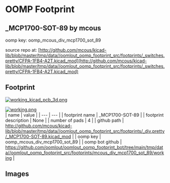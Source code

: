 # OOMP Footprint  
## _MCP1700-SOT-89  by mcous  
  
oomp key: oomp_mcous_div_mcp1700_sot_89  
  
source repo at: [http://github.com/mcous/kicad-lib/blob/master/tmp/data//oomlout_oomp_footprint_src/footprints/_switches.pretty/CFPA-1FB4-A2T.kicad_mod](http://github.com/mcous/kicad-lib/blob/master/tmp/data//oomlout_oomp_footprint_src/footprints/_switches.pretty/CFPA-1FB4-A2T.kicad_mod)  
## Footprint  
  
[![working_kicad_pcb_3d.png](working_kicad_pcb_3d_600.png)](working_kicad_pcb_3d.png)  
  
[![working.png](working_600.png)](working.png)  
| name | value | 
| --- | --- | 
| footprint name | _MCP1700-SOT-89 | 
| footprint description | None | 
| number of pads | 4 | 
| github path | http://github.com/mcous/kicad-lib/blob/master/tmp/data//oomlout_oomp_footprint_src/footprints/_div.pretty/_MCP1700-SOT-89.kicad_mod | 
| oomp key | oomp_mcous_div_mcp1700_sot_89 | 
| oomp bot github | https://github.com/oomlout/oomlout_oomp_footprint_bot/tree/main/tmp/data//oomlout_oomp_footprint_src/footprints/mcous_div_mcp1700_sot_89/working | 
## Images  
